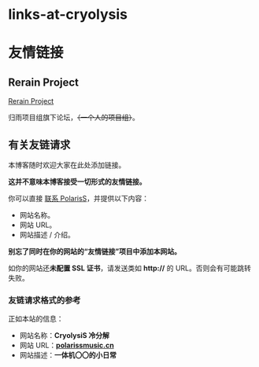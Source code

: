 # links-at-cryolysis

# 友情链接

## Rerain Project

[Rerain Project](http://rerain.yeij.top)

归雨项目组旗下论坛，~~（一个人的项目组）~~。

## 有关友链请求

本博客随时欢迎大家在此处添加链接。

**这并不意味本博客接受一切形式的友情链接。**

你可以直接 [联系 PolarisS](mailto:polarissdesu@outlook.com)，并提供以下内容：

- 网站名称。
- 网站 URL。
- 网站描述 / 介绍。

**别忘了同时在你的网站的“友情链接”项目中添加本网站。**

如你的网站还**未配置 SSL 证书**，请发送类如 **http://** 的 URL。否则会有可能跳转失败。

### 友链请求格式的参考

正如本站的信息：

- 网站名称：**CryolysiS 冷分解**
- 网站 URL：[**polarissmusic.cn**](https://polarissmusic.cn)
- 网站描述：**一体机〇〇的小日常**
